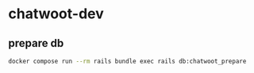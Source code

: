 # chatwoot-dev

## prepare db

```bash
docker compose run --rm rails bundle exec rails db:chatwoot_prepare
```